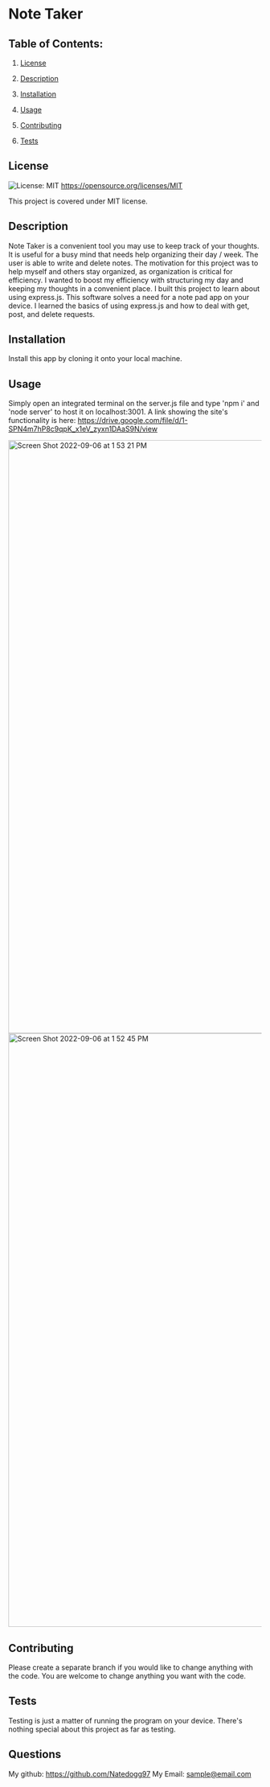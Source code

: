 # Note Taker

  ## Table of Contents:

  1. [License](#License)

  2. [Description](#Description)

  3. [Installation](#Installation)

  4. [Usage](#Usage)

  5. [Contributing](#Contributing)

  6. [Tests](#Tests)


  ## License

  ![License: MIT](https://img.shields.io/badge/License-MIT-yellow.svg) https://opensource.org/licenses/MIT

  This project is covered under MIT license.

  ## Description

  Note Taker is a convenient tool you may use to keep track of your thoughts. It is useful for a busy mind that needs help organizing their day / week. The user is able to write and delete notes. The motivation for this project was to help myself and others stay organized, as organization is critical for efficiency. I wanted to boost my efficiency with structuring my day and keeping my thoughts in a convenient place. I built this project to learn about using express.js. This software solves a need for a note pad app on your device. I learned the basics of using express.js and how to deal with get, post, and delete requests.

  ## Installation

  Install this app by cloning it onto your local machine.

  ## Usage

  Simply open an integrated terminal on the server.js file and type 'npm i' and 'node server' to host it on localhost:3001.
  A link showing the site's functionality is here: https://drive.google.com/file/d/1-SPN4m7hP8c9qpK_x1eV_zyxn1DAaS9N/view
  
  <img width="1180" alt="Screen Shot 2022-09-06 at 1 53 21 PM" src="https://user-images.githubusercontent.com/106997623/188716066-3cf3a38f-c7d5-47f4-b172-3a753024bf6a.png">

<img width="1181" alt="Screen Shot 2022-09-06 at 1 52 45 PM" src="https://user-images.githubusercontent.com/106997623/188716103-14f92c6b-f5a1-4963-99b4-0919d0888b3a.png">


  ## Contributing

  Please create a separate branch if you would like to change anything with the code. You are welcome to change anything you want with the code.

  ## Tests

  Testing is just a matter of running the program on your device. There's nothing special about this project as far as testing.

  ## Questions

  My github:
  https://github.com/Natedogg97
  My Email:
  sample@email.com

